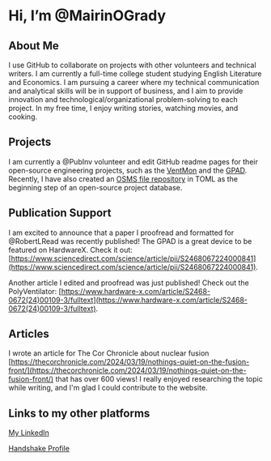 # Hi, I’m @MairinOGrady
## About Me
I use GitHub to collaborate on projects with other volunteers and technical writers. I am currently a full-time college student studying English Literature and Economics. I am pursuing a career where my technical communication and analytical skills will be in support of business, and I aim to provide innovation and technological/organizational problem-solving to each project. In my free time, I enjoy writing stories, watching movies, and cooking.
## Projects
I am currently a @PubInv volunteer and edit GitHub readme pages for their open-source engineering projects, such as the [VentMon](https://github.com/PubInv/ventmon-ventilator-inline-test-monitor) and the [GPAD](https://github.com/PubInv/general-purpose-alarm-device). Recently, I have also created an [OSMS file repository](https://github.com/PubInv/OSMS-OKHs) in TOML as the beginning step of an open-source project database.
## Publication Support
I am excited to announce that a paper I proofread and formatted for @RobertLRead was recently published! The GPAD is a great device to be featured on HardwareX. Check it out: [https://www.sciencedirect.com/science/article/pii/S2468067224000841](https://www.sciencedirect.com/science/article/pii/S2468067224000841).

Another article I edited and proofread was just published! Check out the PolyVentilator: [https://www.hardware-x.com/article/S2468-0672(24)00109-3/fulltext](https://www.hardware-x.com/article/S2468-0672(24)00109-3/fulltext).
## Articles
I wrote an article for The Cor Chronicle about nuclear fusion [https://thecorchronicle.com/2024/03/19/nothings-quiet-on-the-fusion-front/](https://thecorchronicle.com/2024/03/19/nothings-quiet-on-the-fusion-front/) that has over 600 views! I really enjoyed researching the topic while writing, and I'm glad I could contribute to the website.
## Links to my other platforms
[My LinkedIn](www.linkedin.com/in/mairin-o-grady-b64b2a290) 

[Handshake Profile](https://udallas.joinhandshake.com/stu/users/41098463)

<!---
MairinOGrady/MairinOGrady is a ✨ special ✨ repository because its `README.md` (this file) appears on your GitHub profile.
You can click the Preview link to take a look at your changes.
--->
